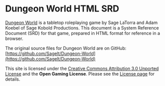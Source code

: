 # Dungeon World HTML SRD</h1>

[Dungeon World](https://www.dungeon-world.com) is a tabletop roleplaying game by Sage LaTorra and Adam Koebel of Sage Kobold Productions. This document is a System Reference Document (SRD) for that game, prepared in HTML format for reference in a browser.

The original source files for Dungeon World are on GitHub: [https://github.com/Sagelt/Dungeon-World](https://github.com/Sagelt/Dungeon-World)

This site is licensed under the [Creative Commons Attribution 3.0 Unported License](https://creativecommons.org/licenses/by/3.0) and the <strong>Open Gaming License</strong>. Please see the [License page](https://github.com/jeffreylees/dungeonworld/blob/main/LICENSE.md) for details.
